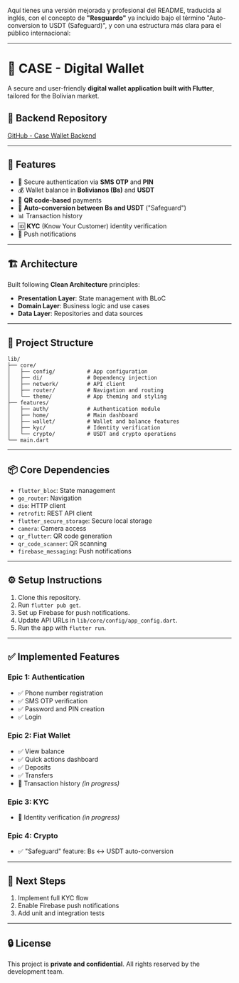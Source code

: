 Aquí tienes una versión mejorada y profesional del README, traducida al inglés, con el concepto de **"Resguardo"** ya incluido bajo el término "Auto-conversion to USDT (Safeguard)", y con una estructura más clara para el público internacional:

---

# 💼 CASE - Digital Wallet

A secure and user-friendly **digital wallet application built with Flutter**, tailored for the Bolivian market.

## 🔗 Backend Repository

[GitHub - Case Wallet Backend](https://github.com/moises-cisneros/Case-Wallet-Back)

---

## 🚀 Features

* 🔐 Secure authentication via **SMS OTP** and **PIN**
* 💰 Wallet balance in **Bolivianos (Bs)** and **USDT**
* 📱 **QR code-based** payments
* 🔄 **Auto-conversion between Bs and USDT** ("Safeguard")
* 📊 Transaction history
* 🆔 **KYC** (Know Your Customer) identity verification
* 🔔 Push notifications

---

## 🏗️ Architecture

Built following **Clean Architecture** principles:

* **Presentation Layer**: State management with BLoC
* **Domain Layer**: Business logic and use cases
* **Data Layer**: Repositories and data sources

---

## 📁 Project Structure

```
lib/
├── core/
│   ├── config/          # App configuration
│   ├── di/              # Dependency injection
│   ├── network/         # API client
│   ├── router/          # Navigation and routing
│   └── theme/           # App theming and styling
├── features/
│   ├── auth/            # Authentication module
│   ├── home/            # Main dashboard
│   ├── wallet/          # Wallet and balance features
│   ├── kyc/             # Identity verification
│   └── crypto/          # USDT and crypto operations
└── main.dart
```

---

## 📦 Core Dependencies

* `flutter_bloc`: State management
* `go_router`: Navigation
* `dio`: HTTP client
* `retrofit`: REST API client
* `flutter_secure_storage`: Secure local storage
* `camera`: Camera access
* `qr_flutter`: QR code generation
* `qr_code_scanner`: QR scanning
* `firebase_messaging`: Push notifications

---

## ⚙️ Setup Instructions

1. Clone this repository.
2. Run `flutter pub get`.
3. Set up Firebase for push notifications.
4. Update API URLs in `lib/core/config/app_config.dart`.
5. Run the app with `flutter run`.

---

## ✅ Implemented Features

### Epic 1: Authentication

* ✅ Phone number registration
* ✅ SMS OTP verification
* ✅ Password and PIN creation
* ✅ Login

### Epic 2: Fiat Wallet

* ✅ View balance
* ✅ Quick actions dashboard
* ✅ Deposits
* ✅ Transfers 
* 🔄 Transaction history *(in progress)*

### Epic 3: KYC

* 🔄 Identity verification *(in progress)*

### Epic 4: Crypto

* ✅ "Safeguard" feature: Bs ↔ USDT auto-conversion 

---

## 📌 Next Steps

1. Implement full KYC flow
2. Enable Firebase push notifications
3. Add unit and integration tests

---

## 🔒 License

This project is **private and confidential**. All rights reserved by the development team.


